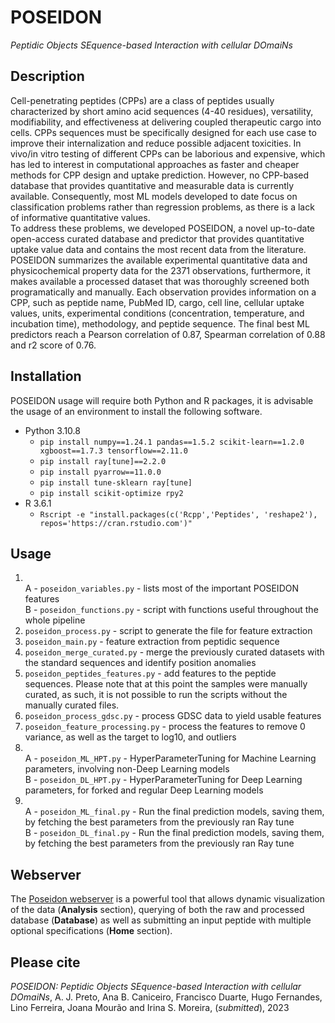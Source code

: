 # POSEIDON
*Peptidic Objects SEquence-based Interaction with cellular DOmaiNs*

## Description

Cell-penetrating peptides (CPPs) are a class of peptides usually characterized by short amino acid sequences (4-40 residues), versatility, modifiability, and effectiveness at delivering coupled therapeutic cargo into cells. CPPs sequences must be specifically designed for each use case to improve their internalization and reduce possible adjacent toxicities. In vivo/in vitro testing of different CPPs can be laborious and expensive, which has led to interest in computational approaches as faster and cheaper methods for CPP design and uptake prediction. However, no CPP-based database that provides quantitative and measurable data is currently available. Consequently, most ML models developed to date focus on classification problems rather than regression problems, as there is a lack of informative quantitative values. \
To address these problems, we developed POSEIDON, a novel up-to-date open-access curated database and predictor that provides quantitative uptake value data and contains the most recent data from the literature. POSEIDON summarizes the available experimental quantitative data and physicochemical property data for the 2371 observations, furthermore, it makes available a processed dataset that was thoroughly screened both programatically and manually. Each observation provides information on a CPP, such as peptide name, PubMed ID, cargo, cell line, cellular uptake values, units, experimental conditions (concentration, temperature, and incubation time), methodology, and peptide sequence. The final best ML predictors reach a Pearson correlation of 0.87, Spearman correlation of 0.88 and r2 score of 0.76.

## Installation

POSEIDON usage will require both Python and R packages, it is advisable the usage of an environment to install the following software.

- Python 3.10.8
	- `pip install numpy==1.24.1 pandas==1.5.2 scikit-learn==1.2.0 xgboost==1.7.3 tensorflow==2.11.0`
	- `pip install ray[tune]==2.2.0`
	- `pip install pyarrow==11.0.0`
	- `pip install tune-sklearn ray[tune]`
	- `pip install scikit-optimize rpy2`
- R 3.6.1
	- `Rscript -e "install.packages(c('Rcpp','Peptides', 'reshape2'), repos='https://cran.rstudio.com')"`

## Usage

1. \
	A - `poseidon_variables.py` - lists most of the important POSEIDON features\
	B - `poseidon_functions.py` - script with functions useful throughout the whole pipeline
2. `poseidon_process.py` - script to generate the file for feature extraction
3. `poseidon_main.py` - feature extraction from peptidic sequence
4. `poseidon_merge_curated.py` - merge the previously curated datasets with the standard sequences and identify position anomalies
5. `poseidon_peptides_features.py` - add features to the peptide sequences. Please note that at this point the samples were manually curated, as such, it is not possible to run the scripts without the manually curated files.
6. `poseidon_process_gdsc.py` - process GDSC data to yield usable features
7. `poseidon_feature_processing.py` - process the features to remove 0 variance, as well as the target to log10, and outliers
8. \
	A - `poseidon_ML_HPT.py` - HyperParameterTuning for Machine Learning parameters, involving non-Deep Learning models\
	B - `poseidon_DL_HPT.py` - HyperParameterTuning for Deep Learning parameters, for forked and regular Deep Learning models
9. \
	A - `poseidon_ML_final.py`  - Run the final prediction models, saving them, by fetching the best parameters from the previously ran Ray tune \
	B - `poseidon_DL_final.py` - Run the final prediction models, saving them, by fetching the best parameters from the previously ran Ray tune

## Webserver

The [Poseidon webserver](http://www.moreiralab.com/resources/poseidon/) is a powerful tool that allows dynamic visualization of the data (**Analysis** section), querying of both the raw and processed database (**Database**) as well as submitting an input peptide with multiple optional specifications (**Home** section). 

## Please cite

*POSEIDON: Peptidic Objects SEquence-based Interaction with cellular DOmaiNs*, A. J. Preto, Ana B. Caniceiro, Francisco Duarte, Hugo Fernandes, Lino Ferreira, Joana Mourão and Irina S. Moreira, (*submitted*), 2023
